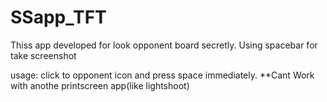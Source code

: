 # SSapp_TFT
Thiss app developed for look opponent board secretly.
Using spacebar for take screenshot 

usage: click to opponent icon and press space immediately.
**Cant Work with anothe printscreen app(like lightshoot)
